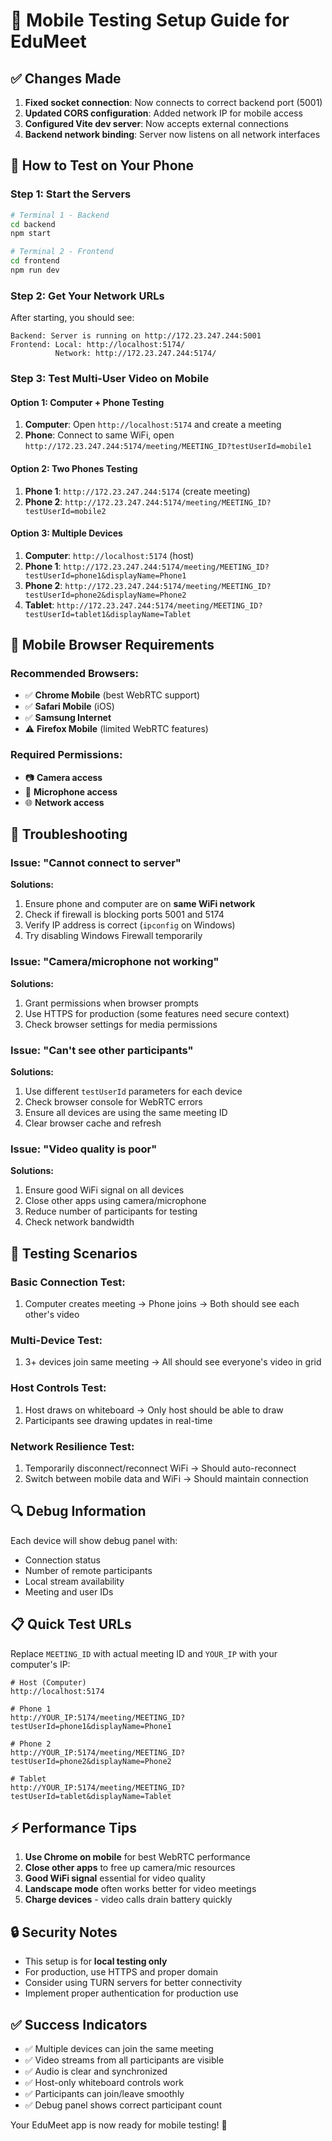 # 📱 Mobile Testing Setup Guide for EduMeet

## ✅ Changes Made

1. **Fixed socket connection**: Now connects to correct backend port (5001)
2. **Updated CORS configuration**: Added network IP for mobile access
3. **Configured Vite dev server**: Now accepts external connections
4. **Backend network binding**: Server now listens on all network interfaces

## 🚀 How to Test on Your Phone

### Step 1: Start the Servers

```bash
# Terminal 1 - Backend
cd backend
npm start

# Terminal 2 - Frontend  
cd frontend
npm run dev
```

### Step 2: Get Your Network URLs

After starting, you should see:
```
Backend: Server is running on http://172.23.247.244:5001
Frontend: Local: http://localhost:5174/
          Network: http://172.23.247.244:5174/
```

### Step 3: Test Multi-User Video on Mobile

#### Option 1: Computer + Phone Testing
1. **Computer**: Open `http://localhost:5174` and create a meeting
2. **Phone**: Connect to same WiFi, open `http://172.23.247.244:5174/meeting/MEETING_ID?testUserId=mobile1`

#### Option 2: Two Phones Testing  
1. **Phone 1**: `http://172.23.247.244:5174` (create meeting)
2. **Phone 2**: `http://172.23.247.244:5174/meeting/MEETING_ID?testUserId=mobile2`

#### Option 3: Multiple Devices
1. **Computer**: `http://localhost:5174` (host)
2. **Phone 1**: `http://172.23.247.244:5174/meeting/MEETING_ID?testUserId=phone1&displayName=Phone1`  
3. **Phone 2**: `http://172.23.247.244:5174/meeting/MEETING_ID?testUserId=phone2&displayName=Phone2`
4. **Tablet**: `http://172.23.247.244:5174/meeting/MEETING_ID?testUserId=tablet1&displayName=Tablet`

## 📱 Mobile Browser Requirements

### Recommended Browsers:
- ✅ **Chrome Mobile** (best WebRTC support)
- ✅ **Safari Mobile** (iOS)
- ✅ **Samsung Internet**
- ⚠️ **Firefox Mobile** (limited WebRTC features)

### Required Permissions:
- 📷 **Camera access**
- 🎤 **Microphone access** 
- 🌐 **Network access**

## 🔧 Troubleshooting

### Issue: "Cannot connect to server"
**Solutions:**
1. Ensure phone and computer are on **same WiFi network**
2. Check if firewall is blocking ports 5001 and 5174
3. Verify IP address is correct (`ipconfig` on Windows)
4. Try disabling Windows Firewall temporarily

### Issue: "Camera/microphone not working"
**Solutions:**
1. Grant permissions when browser prompts
2. Use HTTPS for production (some features need secure context)
3. Check browser settings for media permissions

### Issue: "Can't see other participants"
**Solutions:**
1. Use different `testUserId` parameters for each device
2. Check browser console for WebRTC errors
3. Ensure all devices are using the same meeting ID
4. Clear browser cache and refresh

### Issue: "Video quality is poor"
**Solutions:**
1. Ensure good WiFi signal on all devices
2. Close other apps using camera/microphone
3. Reduce number of participants for testing
4. Check network bandwidth

## 🧪 Testing Scenarios

### Basic Connection Test:
1. Computer creates meeting → Phone joins → Both should see each other's video

### Multi-Device Test:
1. 3+ devices join same meeting → All should see everyone's video in grid

### Host Controls Test:
1. Host draws on whiteboard → Only host should be able to draw
2. Participants see drawing updates in real-time

### Network Resilience Test:
1. Temporarily disconnect/reconnect WiFi → Should auto-reconnect
2. Switch between mobile data and WiFi → Should maintain connection

## 🔍 Debug Information

Each device will show debug panel with:
- Connection status
- Number of remote participants  
- Local stream availability
- Meeting and user IDs

## 📋 Quick Test URLs

Replace `MEETING_ID` with actual meeting ID and `YOUR_IP` with your computer's IP:

```
# Host (Computer)
http://localhost:5174

# Phone 1  
http://YOUR_IP:5174/meeting/MEETING_ID?testUserId=phone1&displayName=Phone1

# Phone 2
http://YOUR_IP:5174/meeting/MEETING_ID?testUserId=phone2&displayName=Phone2

# Tablet
http://YOUR_IP:5174/meeting/MEETING_ID?testUserId=tablet&displayName=Tablet
```

## ⚡ Performance Tips

1. **Use Chrome on mobile** for best WebRTC performance
2. **Close other apps** to free up camera/mic resources  
3. **Good WiFi signal** essential for video quality
4. **Landscape mode** often works better for video meetings
5. **Charge devices** - video calls drain battery quickly

## 🔒 Security Notes

- This setup is for **local testing only**
- For production, use HTTPS and proper domain
- Consider using TURN servers for better connectivity
- Implement proper authentication for production use

## ✅ Success Indicators

- ✅ Multiple devices can join the same meeting
- ✅ Video streams from all participants are visible
- ✅ Audio is clear and synchronized  
- ✅ Host-only whiteboard controls work
- ✅ Participants can join/leave smoothly
- ✅ Debug panel shows correct participant count

Your EduMeet app is now ready for mobile testing! 🎉
